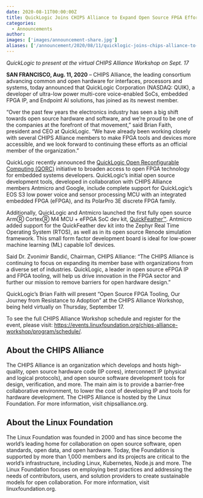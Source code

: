 ```yaml
---
date: 2020-08-11T00:00:00Z
title: QuickLogic Joins CHIPS Alliance to Expand Open Source FPGA Efforts
categories:
  - Announcements
author: 
images: ['images/announcement-share.jpg']
aliases: ['/announcement/2020/08/11/quicklogic-joins-chips-alliance-to-expand-open-source-fpga-efforts/']
---
```


*QuickLogic to present at the virtual CHIPS Alliance Workshop on Sept. 17* 

**SAN FRANCISCO, Aug. 11, 2020** – CHIPS Alliance, the leading consortium advancing common and open hardware for interfaces, processors and systems, today announced that QuickLogic Corporation (NASDAQ: QUIK), a developer of ultra-low power multi-core voice-enabled SoCs, embedded FPGA IP, and Endpoint AI solutions, has joined as its newest member.

“Over the past few years the electronics industry has seen a big shift towards open source hardware and software, and we’re proud to be one of the companies at the forefront of that movement,” said Brian Faith, president and CEO at QuickLogic. “We have already been working closely with several CHIPS Alliance members to make FPGA tools and devices more accessible, and we look forward to continuing these efforts as an official member of the organization.”

QuickLogic recently announced the [QuickLogic Open Reconfigurable Computing (QORC)](https://www.quicklogic.com/QORC/) initiative to broaden access to open FPGA technology for embedded systems developers. QuickLogic’s initial open source development tools, developed in collaboration with CHIPS Alliance members Antmicro and Google, include complete support for QuickLogic’s EOS S3 low power voice and sensor processing MCU with an integrated embedded FPGA (eFPGA), and its PolarPro 3E discrete FPGA family. 

Additionally, QuickLogic and Antmicro launched the first fully open source ArmⓇ CortexⓇ M4 MCU + eFPGA SoC dev kit, [QuickFeather™](https://www.quicklogic.com/products/eos-s3/quickfeather-development-kit/). Antmicro added support for the QuickFeather dev kit into the Zephyr Real Time Operating System (RTOS), as well as in its open source Renode simulation framework. This small form factor development board is ideal for low-power machine learning (ML) capable IoT devices.

Said Dr. Zvonimir Bandić, Chairman, CHIPS Alliance: “The CHIPS Alliance is continuing to focus on expanding its member base with organizations from a diverse set of industries. QuickLogic, a leader in open source eFPGA IP and FPGA tooling, will help us drive innovation in the FPGA sector and further our mission to remove barriers for open hardware design.”

QuickLogic’s Brian Faith will present “Open Source FPGA Tooling, Our Journey from Resistance to Adoption” at the CHIPS Alliance Workshop, being held virtually on Thursday, September 17.

To see the full CHIPS Alliance Workshop schedule and register for the event, please visit: https://events.linuxfoundation.org/chips-alliance-workshop/program/schedule/.

## About the CHIPS Alliance

The CHIPS Alliance is an organization which develops and hosts high-quality, open source hardware code (IP cores), interconnect IP (physical and logical protocols), and open source software development tools for design, verification, and more. The main aim is to provide a barrier-free collaborative environment, to lower the cost of developing IP and tools for hardware development. The CHIPS Alliance is hosted by the Linux Foundation. For more information, visit chipsalliance.org.

## About the Linux Foundation

The Linux Foundation was founded in 2000 and has since become the world’s leading home for collaboration on open source software, open standards, open data, and open hardware. Today, the Foundation is supported by more than 1,000 members and its projects are critical to the world’s infrastructure, including Linux, Kubernetes, Node.js and more. The Linux Foundation focuses on employing best practices and addressing the needs of contributors, users, and solution providers to create sustainable models for open collaboration. For more information, visit linuxfoundation.org.